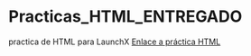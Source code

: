 # Practicas_HTML_ENTREGADO
practica de HTML para LaunchX
[Enlace a práctica HTML](./client_main.html)